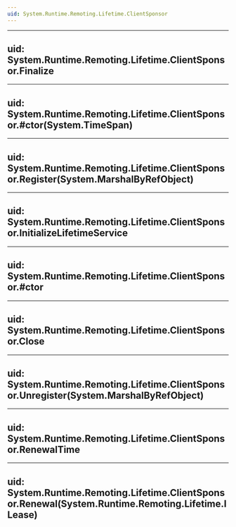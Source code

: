 ```yaml
---
uid: System.Runtime.Remoting.Lifetime.ClientSponsor
---
```


---
uid: System.Runtime.Remoting.Lifetime.ClientSponsor.Finalize
---

---
uid: System.Runtime.Remoting.Lifetime.ClientSponsor.#ctor(System.TimeSpan)
---

---
uid: System.Runtime.Remoting.Lifetime.ClientSponsor.Register(System.MarshalByRefObject)
---

---
uid: System.Runtime.Remoting.Lifetime.ClientSponsor.InitializeLifetimeService
---

---
uid: System.Runtime.Remoting.Lifetime.ClientSponsor.#ctor
---

---
uid: System.Runtime.Remoting.Lifetime.ClientSponsor.Close
---

---
uid: System.Runtime.Remoting.Lifetime.ClientSponsor.Unregister(System.MarshalByRefObject)
---

---
uid: System.Runtime.Remoting.Lifetime.ClientSponsor.RenewalTime
---

---
uid: System.Runtime.Remoting.Lifetime.ClientSponsor.Renewal(System.Runtime.Remoting.Lifetime.ILease)
---
